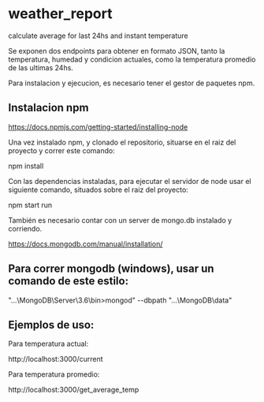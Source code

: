 # weather_report
calculate average for last 24hs and instant temperature

Se exponen dos endpoints para obtener en formato JSON, tanto la temperatura, humedad y condicion actuales, como la temperatura promedio de las ultimas 24hs.

Para instalacion y ejecucion, es necesario tener el gestor de paquetes npm.

Instalacion npm
------------------

https://docs.npmjs.com/getting-started/installing-node

Una vez instalado npm, y clonado el repositorio, situarse en el raiz del proyecto y correr este comando:

npm install

Con las dependencias instaladas, para ejecutar el servidor de node usar el siguiente comando, situados sobre el raiz del proyecto:

npm start run

También es necesario contar con un server de mongo.db instalado y corriendo.

https://docs.mongodb.com/manual/installation/

Para correr mongodb (windows), usar un comando de este estilo:
-------------------------------------------------------

"...\MongoDB\Server\3.6\bin>mongod" --dbpath "...\MongoDB\data"

Ejemplos de uso:
--------------------

Para temperatura actual:

http://localhost:3000/current

Para temperatura promedio:

http://localhost:3000/get_average_temp


